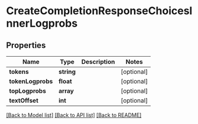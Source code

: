# CreateCompletionResponseChoicesInnerLogprobs

## Properties
Name | Type | Description | Notes
------------ | ------------- | ------------- | -------------
**tokens** | **string** |  | [optional] 
**tokenLogprobs** | **float** |  | [optional] 
**topLogprobs** | **array** |  | [optional] 
**textOffset** | **int** |  | [optional] 

[[Back to Model list]](../README.md#documentation-for-models) [[Back to API list]](../README.md#documentation-for-api-endpoints) [[Back to README]](../README.md)


